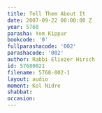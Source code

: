 ```yaml
---
title: Tell Them About It
date: 2007-09-22 00:00:00 Z
year: 5768
parasha: Yom Kippur
bookcode: '0'
fullparashacode: '002'
parashacode: '002'
author: Rabbi Eliezer Hirsch
id: 57680021
filename: 5768-002-1
layout: audio
moment: Kol Nidre
shabbat: 
occasion: 
---
```


